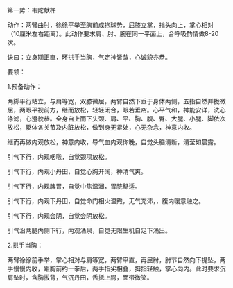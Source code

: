 第一势：韦陀献杵

动作：两臂曲肘，徐徐平举至胸前成抱球势，屈膝立掌，指头向上，掌心相对（10厘米左右距离）。此动作要求肩、肘、腕在同一平面上，合呼吸酌情做8-20次。

诀曰：立身期正直，环拱手当胸，气定神皆敛，心诚貌亦恭。

要领：

1.预备动作：

两脚平行站立，与肩等宽，双膝微屈，两臂自然下垂于身体两侧，五指自然并拢微屈，两眼平视前方，继而放松，轻轻闭合，眼若垂帘。心平气和，神能安详，洗心涤滤，心澄貌恭。全身自上而下头颈、肩、平、胸、腹、臀、大腿、小腿、脚依次放松，躯体各关节及内脏放松，做到身无紧处，心无杂念，神意内收。

继而再做内观放松，神意内收，导气血内观你晚，自觉头脑清新，清莹如晨露。

引气下行，内观咽喉，自觉颈项放松。

引气下行，内观小丹田，自觉心胸开阔，神清气爽。

引气下行，内观脾胃，自觉中焦温润，胃脘舒适。

引气下行，内观下丹田，自觉命门相火温煦，无气充沛，，腹内暖意融之。

引气下行，内观会阴，自觉会阴放松。

引气沿两腿内侧下行，内观涌泉，自觉无限生机自足下涌出。

2.拱手当胸：

两臂徐徐前手举，掌心相对与肩等宽，两臂平直，再屈肘，肘节自然向下提坠，两手慢慢内收，距胸前约一拳后，两手指尖相叠，拇指轻触，掌心向内。此时要求沉肩坠时，含胸拔背，气沉丹田，舌抵上腭，面带微笑。

